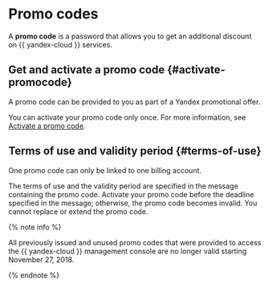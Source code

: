 # Promo codes

A **promo code** is a password that allows you to get an additional discount on {{ yandex-cloud }} services.


## Get and activate a promo code {#activate-promocode}

A promo code can be provided to you as part of a Yandex promotional offer.

You can activate your promo code only once. For more information, see [Activate a promo code](../operations/activate-promocode.md).

## Terms of use and validity period {#terms-of-use}

One promo code can only be linked to one billing account.

The terms of use and the validity period are specified in the message containing the promo code. Activate your promo code before the deadline specified in the message; otherwise, the promo code becomes invalid. You cannot replace or extend the promo code.


{% note info %}

All previously issued and unused promo codes that were provided to access the {{ yandex-cloud }} management console are no longer valid starting November 27, 2018.

{% endnote %}

